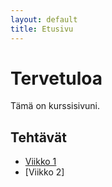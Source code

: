 ```yaml
---
layout: default
title: Etusivu
---
```


# Tervetuloa

Tämä on kurssisivuni.

## Tehtävät
- [Viikko 1](/Viikko%201/index.html)
- [Viikko 2]


